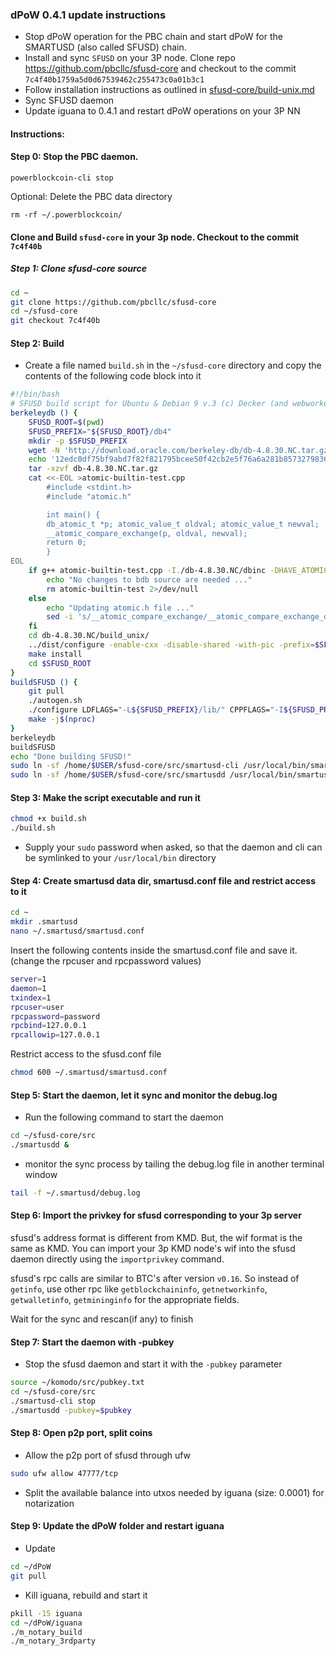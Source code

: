 ### dPoW 0.4.1 update instructions

- Stop dPoW operation for the PBC chain and start dPoW for the SMARTUSD (also called SFUSD) chain.
- Install and sync `SFUSD` on your 3P node. Clone repo https://github.com/pbcllc/sfusd-core and checkout to the commit `7c4f40b1759a5d0d67539462c255473c0a01b3c1`
- Follow installation instructions as outlined in [sfusd-core/build-unix.md](https://github.com/pbcllc/sfusd-core/blob/master/doc/build-unix.md)
- Sync SFUSD daemon 
- Update iguana to 0.4.1 and restart dPoW operations on your 3P NN

#### Instructions:

#### Step 0: Stop the PBC daemon.

```
powerblockcoin-cli stop
```

Optional: Delete the PBC data directory

```
rm -rf ~/.powerblockcoin/
```

####  Clone and Build `sfusd-core` in your 3p node. Checkout to the commit `7c4f40b`

##### Step 1: Clone sfusd-core source

```bash
cd ~
git clone https://github.com/pbcllc/sfusd-core
cd ~/sfusd-core
git checkout 7c4f40b
```

#### Step 2: Build

- Create a file named `build.sh` in the `~/sfusd-core` directory and copy the contents of the following code block into it

```bash
#!/bin/bash
# SFUSD build script for Ubuntu & Debian 9 v.3 (c) Decker (and webworker)
berkeleydb () {
    SFUSD_ROOT=$(pwd)
    SFUSD_PREFIX="${SFUSD_ROOT}/db4"
    mkdir -p $SFUSD_PREFIX
    wget -N 'http://download.oracle.com/berkeley-db/db-4.8.30.NC.tar.gz'
    echo '12edc0df75bf9abd7f82f821795bcee50f42cb2e5f76a6a281b85732798364ef db-4.8.30.NC.tar.gz' | sha256sum -c
    tar -xzvf db-4.8.30.NC.tar.gz
    cat <<-EOL >atomic-builtin-test.cpp
        #include <stdint.h>
        #include "atomic.h"

        int main() {
        db_atomic_t *p; atomic_value_t oldval; atomic_value_t newval;
        __atomic_compare_exchange(p, oldval, newval);
        return 0;
        }
EOL
    if g++ atomic-builtin-test.cpp -I./db-4.8.30.NC/dbinc -DHAVE_ATOMIC_SUPPORT -DHAVE_ATOMIC_X86_GCC_ASSEMBLY -o atomic-builtin-test 2>/dev/null; then
        echo "No changes to bdb source are needed ..."
        rm atomic-builtin-test 2>/dev/null
    else
        echo "Updating atomic.h file ..."
        sed -i 's/__atomic_compare_exchange/__atomic_compare_exchange_db/g' db-4.8.30.NC/dbinc/atomic.h
    fi
    cd db-4.8.30.NC/build_unix/
    ../dist/configure -enable-cxx -disable-shared -with-pic -prefix=$SFUSD_PREFIX
    make install
    cd $SFUSD_ROOT
}
buildSFUSD () {
    git pull
    ./autogen.sh
    ./configure LDFLAGS="-L${SFUSD_PREFIX}/lib/" CPPFLAGS="-I${SFUSD_PREFIX}/include/" --with-gui=no --disable-tests --disable-bench --without-miniupnpc --enable-experimental-asm --enable-static --disable-shared --with-incompatible-bdb
    make -j$(nproc)
}
berkeleydb
buildSFUSD
echo "Done building SFUSD!"
sudo ln -sf /home/$USER/sfusd-core/src/smartusd-cli /usr/local/bin/smartusd-cli
sudo ln -sf /home/$USER/sfusd-core/src/smartusdd /usr/local/bin/smartusdd
```

#### Step 3: Make the script executable and run it

```bash
chmod +x build.sh
./build.sh
```

- Supply your `sudo` password when asked, so that the daemon and cli can be symlinked to your `/usr/local/bin` directory

#### Step 4: Create smartusd data dir, smartusd.conf file and restrict access to it

```bash
cd ~
mkdir .smartusd
nano ~/.smartusd/smartusd.conf
```

Insert the following contents inside the smartusd.conf file and save it. (change the rpcuser and rpcpassword values)

```bash
server=1
daemon=1
txindex=1
rpcuser=user
rpcpassword=password
rpcbind=127.0.0.1
rpcallowip=127.0.0.1
```

Restrict access to the sfusd.conf file

```bash
chmod 600 ~/.smartusd/smartusd.conf
```

#### Step 5: Start the daemon, let it sync and monitor the debug.log

- Run the following command to start the daemon

```bash
cd ~/sfusd-core/src
./smartusdd &
```

- monitor the sync process by tailing the debug.log file in another terminal window

```bash
tail -f ~/.smartusd/debug.log
```

#### Step 6: Import the privkey for sfusd corresponding to your 3p server

sfusd's address format is different from KMD. But, the wif format is the same as KMD. You can import your 3p KMD node's wif into the sfusd daemon directly using the `importprivkey` command.

sfusd's rpc calls are similar to BTC's after version `v0.16`. So instead of `getinfo`, use other rpc like `getblockchaininfo`, `getnetworkinfo`, `getwalletinfo`, `getmininginfo` for the appropriate fields.

Wait for the sync and rescan(if any) to finish

#### Step 7: Start the daemon with -pubkey

- Stop the sfusd daemon and start it with the `-pubkey` parameter

```bash
source ~/komodo/src/pubkey.txt
cd ~/sfusd-core/src
./smartusd-cli stop
./smartusdd -pubkey=$pubkey
```

#### Step 8: Open p2p port, split coins

- Allow the p2p port of sfusd through ufw

```bash
sudo ufw allow 47777/tcp
```

- Split the available balance into utxos needed by iguana (size: 0.0001) for notarization

#### Step 9: Update the dPoW folder and restart iguana

- Update

```bash
cd ~/dPoW
git pull
```

- Kill iguana, rebuild and start it

```bash
pkill -15 iguana
cd ~/dPoW/iguana
./m_notary_build
./m_notary_3rdparty
```





